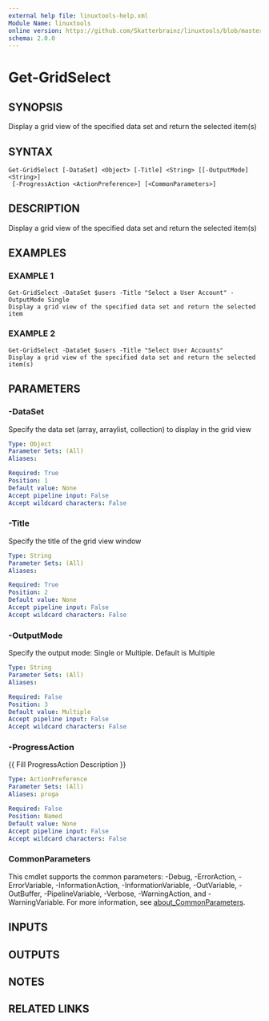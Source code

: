 ```yaml
---
external help file: linuxtools-help.xml
Module Name: linuxtools
online version: https://github.com/Skatterbrainz/linuxtools/blob/master/docs/Get-FlatpakInventory.md
schema: 2.0.0
---
```


# Get-GridSelect

## SYNOPSIS
Display a grid view of the specified data set and return the selected item(s)

## SYNTAX

```
Get-GridSelect [-DataSet] <Object> [-Title] <String> [[-OutputMode] <String>]
 [-ProgressAction <ActionPreference>] [<CommonParameters>]
```

## DESCRIPTION
Display a grid view of the specified data set and return the selected item(s)

## EXAMPLES

### EXAMPLE 1
```
Get-GridSelect -DataSet $users -Title "Select a User Account" -OutputMode Single
Display a grid view of the specified data set and return the selected item
```

### EXAMPLE 2
```
Get-GridSelect -DataSet $users -Title "Select User Accounts"
Display a grid view of the specified data set and return the selected item(s)
```

## PARAMETERS

### -DataSet
Specify the data set (array, arraylist, collection) to display in the grid view

```yaml
Type: Object
Parameter Sets: (All)
Aliases:

Required: True
Position: 1
Default value: None
Accept pipeline input: False
Accept wildcard characters: False
```

### -Title
Specify the title of the grid view window

```yaml
Type: String
Parameter Sets: (All)
Aliases:

Required: True
Position: 2
Default value: None
Accept pipeline input: False
Accept wildcard characters: False
```

### -OutputMode
Specify the output mode: Single or Multiple.
Default is Multiple

```yaml
Type: String
Parameter Sets: (All)
Aliases:

Required: False
Position: 3
Default value: Multiple
Accept pipeline input: False
Accept wildcard characters: False
```

### -ProgressAction
{{ Fill ProgressAction Description }}

```yaml
Type: ActionPreference
Parameter Sets: (All)
Aliases: proga

Required: False
Position: Named
Default value: None
Accept pipeline input: False
Accept wildcard characters: False
```

### CommonParameters
This cmdlet supports the common parameters: -Debug, -ErrorAction, -ErrorVariable, -InformationAction, -InformationVariable, -OutVariable, -OutBuffer, -PipelineVariable, -Verbose, -WarningAction, and -WarningVariable. For more information, see [about_CommonParameters](http://go.microsoft.com/fwlink/?LinkID=113216).

## INPUTS

## OUTPUTS

## NOTES

## RELATED LINKS

